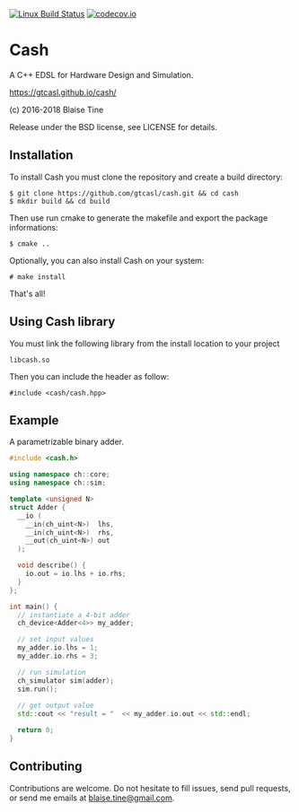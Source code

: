 [![Linux Build Status](https://travis-ci.org/gtcasl/cash.png?branch=master)](https://travis-ci.org/gtcasl/cash) 
[![codecov.io](http://codecov.io/github/gtcasl/cash/coverage.svg?branch=master)](http://codecov.io/github/gtcasl/cash?branch=master)

# Cash

A C++ EDSL for Hardware Design and Simulation.

https://gtcasl.github.io/cash/

(c) 2016-2018 Blaise Tine

Release under the BSD license, see LICENSE for details.

Installation
------------
To install Cash you must clone the repository and create a build directory:

    $ git clone https://github.com/gtcasl/cash.git && cd cash
    $ mkdir build && cd build

Then use run cmake to generate the makefile and export the package informations:

    $ cmake ..

Optionally, you can also install Cash on your system:

    # make install
    
That's all!

Using Cash library
------------------
You must link the following library from the install location to your project

    libcash.so

Then you can include the header as follow:

    #include <cash/cash.hpp>

Example
-------
A parametrizable binary adder.

```C++
#include <cash.h>

using namespace ch::core;
using namespace ch::sim;

template <unsigned N>
struct Adder {
  __io (
    __in(ch_uint<N>)  lhs,
    __in(ch_uint<N>)  rhs,
    __out(ch_uint<N>) out
  );

  void describe() {
    io.out = io.lhs + io.rhs;
  }
};

int main() {
  // instantiate a 4-bit adder
  ch_device<Adder<4>> my_adder;

  // set input values
  my_adder.io.lhs = 1;
  my_adder.io.rhs = 3;

  // run simulation
  ch_simulator sim(adder);
  sim.run();
  
  // get output value
  std::cout << "result = "  << my_adder.io.out << std::endl;

  return 0;
}
```
Contributing
------------
Contributions are welcome. Do not hesitate to fill issues, send pull
requests, or send me emails at blaise.tine@gmail.com.
